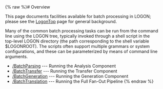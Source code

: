 {% raw %}# Overview

This page documents facilities available for batch processing in LOGON;
please see the [LogonTop](https://delph-in.github.io/docs/tools/LogonTop) page for general background.

Many of the common batch processing tasks can be run from the command
line using the LOGON tree, typically invoked through a shell script in
the top-level LOGON directory (the path corresponding to the shell
variable $LOGONROOT). The scripts often support multiple grammars or
system configurations, and these can be parameterized by means of
command line arguments.

- [/BatchParsing](https://delph-in.github.io/docs/tools/LogonProcessing_BatchParsing) --- Running the
Analysis Component
- [/BatchTransfer](/LogonProcessing/BatchTransfer) --- Running the
Transfer Component
- [/BatchGeneration](https://delph-in.github.io/docs/tools/LogonProcessing_BatchGeneration) --- Running the
Generation Component
- [/BatchTranslation](https://delph-in.github.io/docs/tools/LogonProcessing_BatchTranslation) --- Running
the Full Fan-Out Pipeline
<update date omitted for speed>{% endraw %}